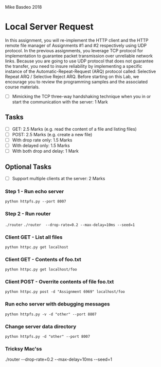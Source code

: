 Mike Basdeo 2018

# Local Server Request
In this assignment, you will re-implement the HTTP client and the HTTP remote file
manager of Assignments #1 and #2 respectively using UDP protocol. In the previous
assignments, you leverage TCP protocol for implementation to guarantee packet
transmission over unreliable network links. Because you are going to use UDP protocol that
does not guarantee the transfer, you need to insure reliability by implementing a specific
instance of the Automatic-Repeat-Request (ARQ) protocol called: Selective Repeat ARQ /
Selective Reject ARQ. Before starting on this Lab, we encourage you to review the
programming samples and the associated course materials.


- [ ] Mimicking the TCP three-way handshaking technique when you in or start the
communication with the server: 1 Mark

## Tasks
- [ ] GET: 2.5 Marks (e.g. read the content of a file and listing files)
- [ ] POST: 2.5 Marks (e.g. create a new file)
- [ ] With drop rate only: 1.5 Marks
- [ ] With delayed only: 1.5 Marks
- [ ] With both drop and delay: 1 Mark

## Optional Tasks
- [ ] Support multiple clients at the server: 2 Marks



### Step 1 - Run echo server
`python httpfs.py --port 8007`

### Step 2 - Run router
`./router`
`./router  --drop-rate=0.2 --max-delay=10ms --seed=1`

### Client GET - List all files
`python httpc.py get localhost`

### Client GET - Contents of foo.txt
`python httpc.py get localhost/foo`

### Client POST -  Overrite contents of file foo.txt
`python httpc.py post -d "Assignment 6969" localhost/foo`


### Run echo server with debugging messages
`python httpfs.py -v -d "other" --port 8807`

### Change server data directory
`python httpfs.py -d "other" --port 8007`


### Tricksy Mac'ss
./router  --drop-rate=0.2 --max-delay=10ms --seed=1

